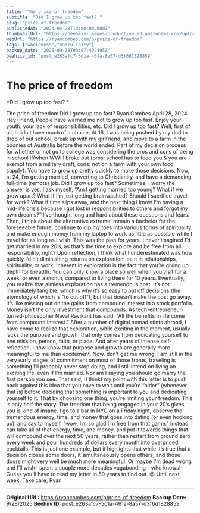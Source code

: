 ```yaml
---
title: "The price of freedom"
subtitle: "Did I grow up too fast? "
slug: "price-of-freedom"
publishedAt: "2024-04-28T13:00:00.000Z"
thumbnailUrl: "https://beehiiv-images-production.s3.amazonaws.com/uploads/asset/file/db8d3899-0074-4fba-bf58-f386bf8b5585/pablo-heimplatz-EAvS-4KnGrk-unsplash.jpg?t=1718473576"
webUrl: "https://ryancombes.com/p/price-of-freedom"
tags: ["wholeness","masculinity"]
backup_date: "2025-09-28T03:07:49.495Z"
beehiiv_id: "post_e263afc7-5d1a-461a-8a57-d3f6d1828859"
---
```


# The price of freedom

*Did I grow up too fast? *



The price of freedom Did I grow up too fast? Ryan Combes April 28, 2024 Hey Friend, People have warned me not to grow up too fast. Enjoy your youth, your lack of responsibilities, etc. Did I grow up too fast? Well, first of all, I didn’t have much of a choice. At 16, I was being pushed by my dad to drop of out school, break up with my girlfriend, and move to a farm in the boonies of Australia before the world ended. Part of my decision process for whether or not go to college was considering the pros and cons of being in school if/when WWIII broke out (pros: school has to feed you & you are exempt from a military draft, cons: not on a farm with your own food supply). You have to grow up pretty quickly to make those decisions. Now, at 24, I’m getting married, converting to Christianity, and have a demanding full-time (remote) job. Did I grow up too fast? Sometimes, I worry the answer is yes. I ask myself, “Am I getting married too young? What if we grow apart? What if I’m just getting brainwashed? Should I sacrifice travel for work? What if time slips away, and the next thing I know I’m having a mid-life crisis because I got lost in responsibilities to others and forgot my own dreams?” I’ve thought long and hard about these questions and fears. Then, I think about the alternative extreme: remain a bachelor for the foreseeable future, continue to dip my toes into various forms of spirituality, and make enough money from my laptop to work as little as possible while I travel for as long as I wish. This was the plan for years. I never imagined I’d get married in my 20’s, as that’s the time to explore and be free from all responsibility, right? Upon reflection, I think what I underestimated was how quickly I’d hit diminishing returns on exploration, be it in relationships, spirituality, or work. Inherent in exploration is the fact that you’re giving up depth for breadth. You can only know a place so well when you visit for a week, or even a month, compared to living there for 10 years. Eventually, you realize that aimless exploration has a tremendous cost. It’s not immediately tangible, which is why it’s so easy to put off decisions (the etymology of which is “to cut off”), but that doesn’t make the cost go away. It’s like missing out on the gains from compound interest in a stock portfolio. Money isn’t the only investment that compounds. As tech-entrepreneur-turned-philosopher Naval Ravikant has said, “All the benefits in life come from compound interest.” After a number of digital nomad stints abroad, I have come to realize that exploration, while exciting in the moment, usually lacks the purpose and growth that only comes from dedicating yourself to one mission, person, faith, or place. And after years of intense self-reflection, I now know that purpose and growth are generally more meaningful to me than excitement. Now, don’t get me wrong: I am still in the very early stages of commitment on most of those fronts, traveling is something I’ll probably never stop doing, and I still intend on living an exciting life, even if I’m married. Nor am I saying you should go marry the first person you see. That said, (I think) my point with this letter is to push back against this idea that you have to wait until you’re “older” (whenever that is) before deciding that something is important to you and dedicating yourself to it. That by choosing one thing, you’re limiting your freedom. This is only half the story. The freedom that being engaged in your 20’s gives you is kind of insane. I go to a bar in NYC on a Friday night, observe the tremendous energy, time, and money that goes into dating (or even hooking up), and say to myself, “wow, I’m so glad I’m free from that game.” Instead, I can take all of that energy, time, and money, and put it towards things that will compound over the next 50 years, rather than restart from ground zero every week and pour hundreds of dollars every month into overpriced cocktails. This is just one example, but it highlights that while it’s true that a decision closes some doors, it simultaneously opens others, and those doors might very well be much more meaningful. Or maybe I’m dead wrong and I’ll wish I spent a couple more decades vagabonding - who knows! Guess you’ll have to read my letter in 50 years to find out. 😉 Until next week. Take care, Ryan

---

**Original URL:** https://ryancombes.com/p/price-of-freedom
**Backup Date:** 9/28/2025
**Beehiiv ID:** post_e263afc7-5d1a-461a-8a57-d3f6d1828859
